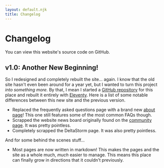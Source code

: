 ```yaml
---
layout: default.njk
title: Changelog
---
```


# Changelog

<p class="alert">You can view this <a>website's source code</a> on GitHub.</p>

## v1.0: Another New Beginning!

So I redesigned and completely rebuilt the site... again. I know that the old site hasn't even been around for a year yet, but I wanted to turn this project *into something more.* By that, I mean I started a [GitHub repository]() for this place and rebuilt it entirely with [Eleventy](). Here is a list of some notable differences between this new site and the previous version.

* Replaced the frequently asked questions page with a brand new [about page]()! This one still features some of the most common FAQs though.
* Scrapped the website news board originally found on the [community page](). It was pretty pointless.
* Completely scrapped the DeltaStorm page. It was also pretty pointless.

And for some behind the scenes stuff...

* Most pages are now written in markdown! This makes the pages and the site as a whole much, *much* easier to manage. This means this place can finally grow in directions that it couldn't previously.